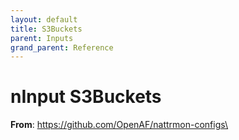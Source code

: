 ```yaml
---
layout: default
title: S3Buckets
parent: Inputs
grand_parent: Reference
---
```

# nInput S3Buckets

**From**: https://github.com/OpenAF/nattrmon-configs\